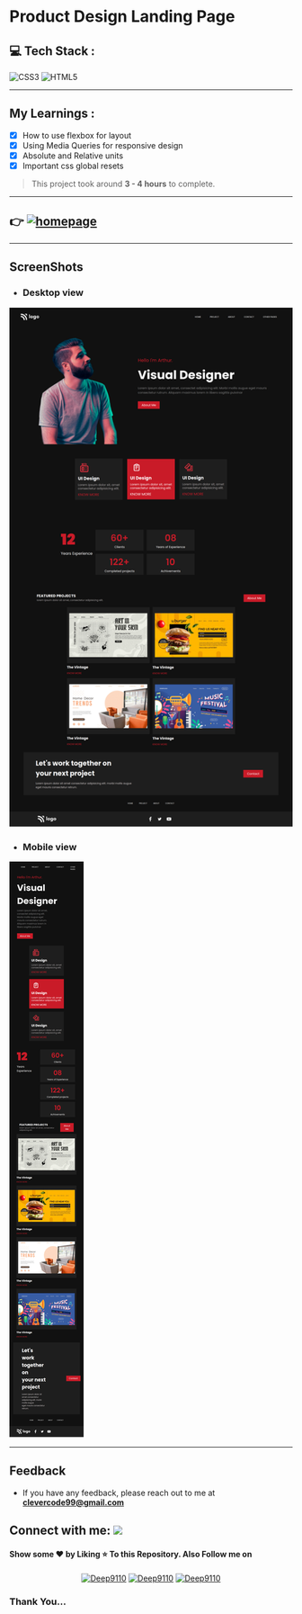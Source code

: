 # **Product Design Landing Page**

## 💻 **Tech Stack** :

![CSS3](https://img.shields.io/badge/css3-%231572B6.svg?style=for-the-badge&logo=css3&logoColor=white) ![HTML5](https://img.shields.io/badge/html5-%23E34F26.svg?style=for-the-badge&logo=html5&logoColor=white)

---

## **My Learnings** :

-   [x] How to use flexbox for layout
-   [x] Using Media Queries for responsive design
-   [x] Absolute and Relative units
-   [x] Important css global resets

> This project took around **3 - 4 hours** to complete.

---

## 👉 [![homepage](https://img.shields.io/badge/Live_preview-blue?style=for-the-badge)](https://incredible-douhua-95c83a.netlify.app/ 'Redirect to homepage')

---

## **ScreenShots**

-   ### Desktop view

![Product Design Landing Page](./images/screenshot.png)

-   ### Mobile view

![Product Design Landing Page](./images/screenshotMobile.png)

---

## **Feedback**

-   If you have any feedback, please reach out to me at
    **clevercode99@gmail.com**

## **Connect with me:** <img src="https://media.giphy.com/media/LnQjpWaON8nhr21vNW/giphy.gif" height="32">

#### Show some ❤️ by Liking ⭐ To this Repository. Also Follow me on

<p align="center">
<a href="https://www.linkedin.com/in/munjere-praise-wacham-b3a6b2249/" target="blank"><img align="center" src="https://raw.githubusercontent.com/rahuldkjain/github-profile-readme-generator/master/src/images/icons/Social/linked-in-alt.svg" alt="Deep9110" height="30" width="40" /></a>
<a href="https://www.instagram.com/miles_jarvis__/" target="blank"><img align="center" src="https://raw.githubusercontent.com/rahuldkjain/github-profile-readme-generator/master/src/images/icons/Social/instagram.svg" alt="Deep9110" height="30" width="40" /></a>
  <a href="https://munjere.hashnode.dev/" target="blank"><img align="center" src="https://img.shields.io/badge/Hashnode-2962FF?style=for-the-badge&logo=hashnode&logoColor=white" alt="Deep9110" height="30" width="60" /></a>
</p>

### **Thank You...**
